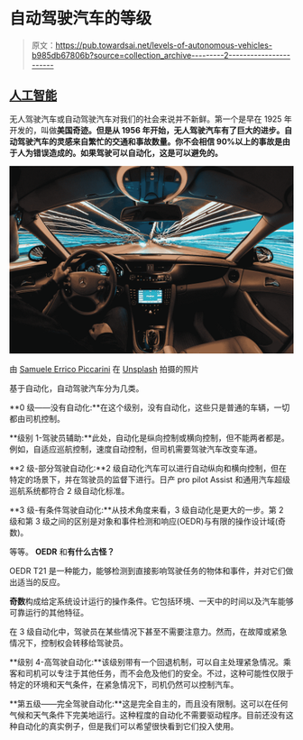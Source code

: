 # 自动驾驶汽车的等级

> 原文：<https://pub.towardsai.net/levels-of-autonomous-vehicles-b985db67806b?source=collection_archive---------2----------------------->

## [人工智能](https://towardsai.net/p/category/artificial-intelligence)

无人驾驶汽车或自动驾驶汽车对我们的社会来说并不新鲜。第一个是早在 1925 年开发的，叫做**美国奇迹。但是从 1956 年开始，无人驾驶汽车有了巨大的进步。自动驾驶汽车的灵感来自繁忙的交通和事故数量。你不会相信 90%以上的事故是由于人为错误造成的。如果驾驶可以自动化，这是可以避免的。**

![](img/d15cdb0f72c4870b8d3a58e5865acd20.png)

由 [Samuele Errico Piccarini](https://unsplash.com/@samuele_piccarini?utm_source=medium&utm_medium=referral) 在 [Unsplash](https://unsplash.com?utm_source=medium&utm_medium=referral) 拍摄的照片

基于自动化，自动驾驶汽车分为几类。

**0 级——没有自动化:**在这个级别，没有自动化，这些只是普通的车辆，一切都由司机控制。

**级别 1-驾驶员辅助:**此处，自动化是纵向控制或横向控制，但不能两者都是。例如，自适应巡航控制，速度自动控制，但司机需要驾驶汽车改变车道。

**2 级-部分驾驶自动化:**2 级自动化汽车可以进行自动纵向和横向控制，但在特定的场景下，并在驾驶员的监督下进行。日产 pro pilot Assist 和通用汽车超级巡航系统都符合 2 级自动化标准。

**3 级-有条件驾驶自动化:**从技术角度来看，3 级自动化是更大的一步。第 2 级和第 3 级之间的区别是对象和事件检测和响应(OEDR)与有限的操作设计域(奇数)。

等等。 **OEDR** 和**有什么古怪？**

OEDR T21 是一种能力，能够检测到直接影响驾驶任务的物体和事件，并对它们做出适当的反应。

**奇数**构成给定系统设计运行的操作条件。它包括环境、一天中的时间以及汽车能够可靠运行的其他特征。

在 3 级自动化中，驾驶员在某些情况下甚至不需要注意力。然而，在故障或紧急情况下，控制权会转移给驾驶员。

**级别 4-高驾驶自动化:**该级别带有一个回退机制，可以自主处理紧急情况。乘客和司机可以专注于其他任务，而不会危及他们的安全。不过，这种可能性仅限于特定的环境和天气条件，在紧急情况下，司机仍然可以控制汽车。

**第五级——完全驾驶自动化:**这是完全自主的，而且没有限制。这可以在任何气候和天气条件下完美地运行。这种程度的自动化不需要驱动程序。目前还没有这种自动化的真实例子，但是我们可以希望很快看到它们投入使用。